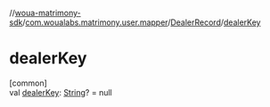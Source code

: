 //[woua-matrimony-sdk](../../../index.md)/[com.woualabs.matrimony.user.mapper](../index.md)/[DealerRecord](index.md)/[dealerKey](dealer-key.md)

# dealerKey

[common]\
val [dealerKey](dealer-key.md): [String](https://kotlinlang.org/api/latest/jvm/stdlib/kotlin/-string/index.html)? = null
